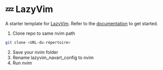 # 💤 LazyVim

A starter template for [LazyVim](https://github.com/LazyVim/LazyVim).
Refer to the [documentation](https://lazyvim.github.io/installation) to get started.

1. Clone repo to same nvim path
```bash
git clone <URL-du-répertoire>
```

2. Save your nvim folder
3. Rename lazyvim_navart_config to nvim 
4. Run nvim
